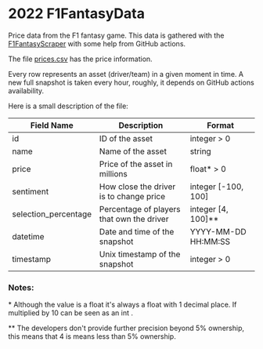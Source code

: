 # 2022 F1FantasyData

Price data from the F1 fantasy game. This data is gathered with the
[F1FantasyScraper](https://github.com/EduardoFAFernandes/F1FantasyScraper)
with some help from GitHub actions.

The file [prices.csv](prices.csv) has the price information.

Every row represents an asset (driver/team) in a given moment in time. A new
full snapshot is taken every hour, roughly, it depends on GitHub actions 
availability.

Here is a small description of the file:

| Field Name           | Description   								| Format 				|
| -------------------- | -------------------------------------------| --------------------- |
| id                   | ID of the asset   							| integer > 0 			|
| name                 | Name of the asset 							| string 				|
| price                | Price of the asset in millions				| float\* > 0 			|
| sentiment			   | How close the driver is to change price 	| integer [-100, 100]	|
| selection_percentage | Percentage of players that own the driver 	| integer [4, 100]\*\* 	|
| datetime             | Date and time of the snapshot 				| YYYY-MM-DD HH:MM:SS 	|
| timestamp            | Unix timestamp of the snapshot 			| integer > 0 			|

### Notes:
\* Although the value is a float it's always a float with 1 decimal place. If
multiplied by 10 can be seen as an int .

\*\* The developers don't provide further precision beyond 5% ownership, this
means that 4 is means less than 5% ownership.


